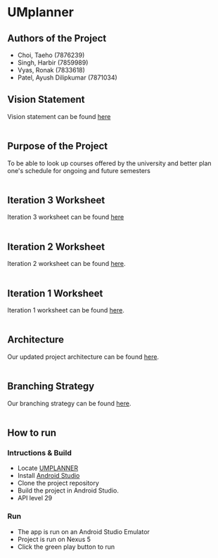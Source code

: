 # UMplanner


## Authors of the Project
- Choi, Taeho (7876239)
- Singh, Harbir (7859989)
- Vyas, Ronak (7833618)
- Patel, Ayush Dilipkumar (7871034)


## Vision Statement

Vision statement can be found [here](./docs/VISION.md)
<br><br>

## Purpose of the Project

To be able to look up courses offered by the university and better plan one's schedule for ongoing and future semesters
<br><br>

## Iteration 3 Worksheet

Iteration 3 worksheet can be found [here](./docs/Iteration-3-worksheet.md)
<br><br>

## Iteration 2 Worksheet

Iteration 2 worksheet can be found [here](./docs/Iteration-2-worksheet.md).
<br><br>

## Iteration 1 Worksheet

Iteration 1 worksheet can be found [here](./docs/Iteration-1-worksheet.md).
<br><br>

## Architecture

Our updated project architecture can be found [here](./docs/Architecture.md).
<br><br>

## Branching Strategy

Our branching strategy can be found [here](./docs/BranchingStrategy.md).
<br><br>

## How to run
### Intructions & Build
- Locate [UMPLANNER](https://code.cs.umanitoba.ca/3350-winter-2021-a02/group-10/umplanner-comp3350-a02-group10)
- Install [Android Studio](https://developer.android.com/studio/)
- Clone the project repository
- Build the project in Android Studio.
- API level 29

### Run
- The app is run on an Android Studio Emulator
- Project is run on Nexus 5
- Click the green play button to run


